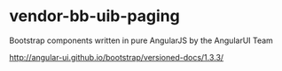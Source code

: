 # vendor-bb-uib-paging

Bootstrap components written in pure AngularJS by the AngularUI Team

http://angular-ui.github.io/bootstrap/versioned-docs/1.3.3/
